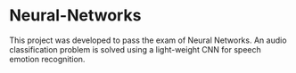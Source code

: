 # Neural-Networks
This project was developed to pass the exam of Neural Networks. An audio classification problem is solved using a light-weight CNN for speech emotion recognition. 
